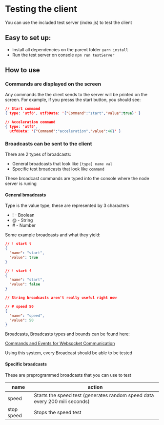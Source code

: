 # Testing the client

You can use the included test server (index.js) to test the client

## Easy to set up:

* Install all dependencies on the parent folder ```yarn install```
* Run the test server on console ```npm run testServer```

## How to use

### Commands are displayed on the screen

Any commands the the client sends to the server will be printed on the screen. For example, if you presss the start button, you should see:

```json
// Start command
{ type: 'utf8', utf8Data: '{"Command":"start","value":true}' }

// Acceleration command
{ type: 'utf8',
  utf8Data: '{"Command":"acceleration","value":46}' }
```

### Broadcasts can be sent to the client

There are 2 types of broadcasts:

* General broadcasts that look like ```[type] name val```
* Specific test broadcasts that look like ```command```

These broadcast commands are typed into the console where the node server is runing

#### General broadcasts

Type is the value type, these are represented by 3 characters

* ! - Boolean
* @ - String
* \# - Number

Some example broadcasts and what they yield:
```JSON
// ! start t
{
  "name": "start",
  "value": true
}

// ! start f
{
  "name": "start",
  "value": false
}

// String broadcasts aren't really useful right now

// # speed 50
{
  "name": "speed",
  "value": 50
}
```

Broadcasts, Broadcasts types and bounds can be found here:

[Commands and Events for Websocket Communication](https://github.com/teamwaterloop/control-front/tree/master/events)

Using this system, every Broadcast should be able to be tested

#### Specific broadcasts

These are preprogrammed broadcasts that you can use to test

| name  | action                                                                     |
| ----- | -------------------------------------------------------------------------- |
| speed | Starts the speed test (generates random speed data every 200 mili seconds) |
| stop speed | Stops the speed test |
